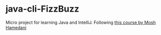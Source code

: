 # java-cli-FizzBuzz
Micro project for learning Java and IntelliJ. Following [this course by Mosh Hamedani](https://www.youtube.com/watch?v=eIrMbAQSU34&t=4512s)
